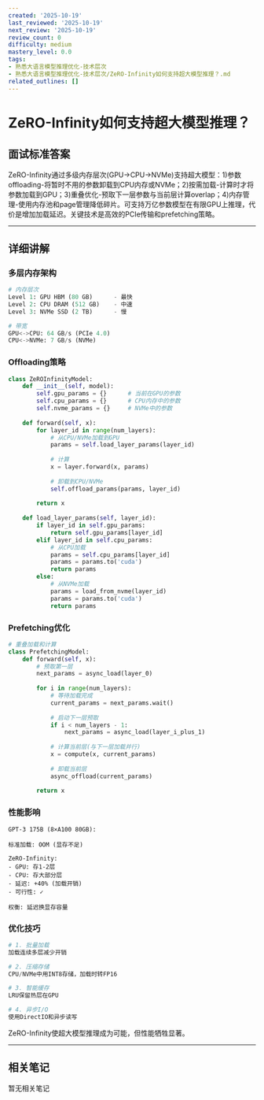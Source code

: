 ```yaml
---
created: '2025-10-19'
last_reviewed: '2025-10-19'
next_review: '2025-10-19'
review_count: 0
difficulty: medium
mastery_level: 0.0
tags:
- 熟悉大语言模型推理优化-技术层次
- 熟悉大语言模型推理优化-技术层次/ZeRO-Infinity如何支持超大模型推理？.md
related_outlines: []
---
```


# ZeRO-Infinity如何支持超大模型推理？

## 面试标准答案

ZeRO-Infinity通过多级内存层次(GPU→CPU→NVMe)支持超大模型：1)参数offloading-将暂时不用的参数卸载到CPU内存或NVMe；2)按需加载-计算时才将参数加载到GPU；3)重叠优化-预取下一层参数与当前层计算overlap；4)内存管理-使用内存池和page管理降低碎片。可支持万亿参数模型在有限GPU上推理，代价是增加加载延迟。关键技术是高效的PCIe传输和prefetching策略。

---

## 详细讲解

### 多层内存架构

```python
# 内存层次
Level 1: GPU HBM (80 GB)      - 最快
Level 2: CPU DRAM (512 GB)    - 中速
Level 3: NVMe SSD (2 TB)      - 慢

# 带宽
GPU<->CPU: 64 GB/s (PCIe 4.0)
CPU<->NVMe: 7 GB/s (NVMe)
```

### Offloading策略

```python
class ZeROInfinityModel:
    def __init__(self, model):
        self.gpu_params = {}      # 当前在GPU的参数
        self.cpu_params = {}      # CPU内存中的参数
        self.nvme_params = {}     # NVMe中的参数
        
    def forward(self, x):
        for layer_id in range(num_layers):
            # 从CPU/NVMe加载到GPU
            params = self.load_layer_params(layer_id)
            
            # 计算
            x = layer.forward(x, params)
            
            # 卸载到CPU/NVMe
            self.offload_params(params, layer_id)
        
        return x
    
    def load_layer_params(self, layer_id):
        if layer_id in self.gpu_params:
            return self.gpu_params[layer_id]
        elif layer_id in self.cpu_params:
            # 从CPU加载
            params = self.cpu_params[layer_id]
            params = params.to('cuda')
            return params
        else:
            # 从NVMe加载
            params = load_from_nvme(layer_id)
            params = params.to('cuda')
            return params
```

### Prefetching优化

```python
# 重叠加载和计算
class PrefetchingModel:
    def forward(self, x):
        # 预取第一层
        next_params = async_load(layer_0)
        
        for i in range(num_layers):
            # 等待加载完成
            current_params = next_params.wait()
            
            # 启动下一层预取
            if i < num_layers - 1:
                next_params = async_load(layer_i_plus_1)
            
            # 计算当前层(与下一层加载并行)
            x = compute(x, current_params)
            
            # 卸载当前层
            async_offload(current_params)
        
        return x
```

### 性能影响

```
GPT-3 175B (8×A100 80GB):

标准加载: OOM (显存不足)

ZeRO-Infinity:
- GPU: 存1-2层
- CPU: 存大部分层
- 延迟: +40% (加载开销)
- 可行性: ✓

权衡: 延迟换显存容量
```

### 优化技巧

```python
# 1. 批量加载
加载连续多层减少开销

# 2. 压缩存储
CPU/NVMe中用INT8存储，加载时转FP16

# 3. 智能缓存
LRU保留热层在GPU

# 4. 异步I/O
使用DirectIO和异步读写
```

ZeRO-Infinity使超大模型推理成为可能，但性能牺牲显著。


---

## 相关笔记
<!-- 自动生成 -->

暂无相关笔记

